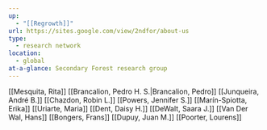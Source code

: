 ```yaml
---
up:
  - "[[Regrowth]]"
url: https://sites.google.com/view/2ndfor/about-us
type:
  - research network
location:
  - global
at-a-glance: Secondary Forest research group
---
```


[[Mesquita, Rita]]
[[Brancalion, Pedro H. S.|Brancalion, Pedro]]
[[Junqueira, André B.]]
[[Chazdon, Robin L.]]
[[Powers, Jennifer S.]]
[[Marín-Spiotta, Erika]]
[[Uriarte, Maria]]
[[Dent, Daisy H.]]
[[DeWalt, Saara J.]]
[[Van Der Wal, Hans]]
[[Bongers, Frans]]
[[Dupuy, Juan M.]]
[[Poorter, Lourens]]


